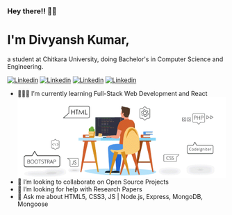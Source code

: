 ### Hey there!! 👋🏻

# I'm Divyansh Kumar,
a student at Chitkara University, doing Bachelor's in Computer Science and Engineering.

 [![Linkedin](https://img.shields.io/badge/Divyansh%20Kumar-blue??style=plastic&logo=linkedin)](https://www.linkedin.com/in/divyansh-k-05085b193/)
 [![Linkedin](https://img.shields.io/badge/Divyansh%20Kumar-black?style=plastic&logo=Twitter)](https://twitter.com/Divyans14237570)
 [![Linkedin](https://img.shields.io/badge/Divyansh%20Kumar-006400??style=plastic&logo=freeCodeCamp)](https://www.freecodecamp.org/flash_the_coder)
 [![Linkedin](https://img.shields.io/badge/ddivyansh9999@gmail.com-ffb138?style=plastic&logo=Gmail)]()

- 👨🏻‍💻 I’m currently learning Full-Stack Web Development and React  <img align="right" src="https://github.com/Divyanshwick/Divyanshwick/blob/master/Readme_Files/DevGIF1.gif">
- 👀 I’m looking to collaborate on Open Source Projects
- 🤔 I’m looking for help with Research Papers
- 💬 Ask me about HTML5, CSS3, JS | Node.js, Express, MongoDB, Mongoose 

